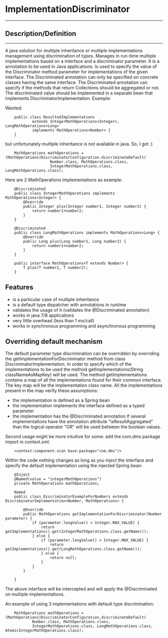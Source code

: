 # ImplementationDiscriminator
-------

## Description/Definition
-------
A java solution for multiple inheritance or multiple implementations management using discrimination of types.
Manages in run-time multiple implementations based on a interface and a discriminator parameter.
It is a annotation to be used in Java applications.
Is used to specify the value of the Discriminator method parameter for implementations of the given interface.
The Discriminated annotation can only be specified on concrete classes having the same interface.
The Discriminated annotation can specify if the methods that return Collections should be aggregated or not.
The discriminated value should be implemented in a separate bean that implements DiscriminatorImplementation.
Example:

Wanted:

		public class ResultedImplementations
				extends IntegerMathOperations<Integer>, LongMathOperations<Long>
				implements MathOperations<Number> {
		}

but unfortunately multiple inheritance is not available in java. So, I got :)

        MathOperations mathOperations = (MathOperations)DiscriminatorConfiguration.discriminateDefault(
                        Number.class, MathOperations.class,
                        IntegerMathOperations.class, LongMathOperations.class);

Here are 2 MathOperations implementations as example:

        @Discriminated
        public class IntegerMathOperations implements MathOperations<Integer> {
            @Override
            public Integer plus(Integer number1, Integer number2) {
                return number1+number2;
            }
        }

        @Discriminated
        public class LongMathOperations implements MathOperations<Long> {
            @Override
            public Long plus(Long number1, Long number2) {
                return number1+number2;
            }
        }

		public interface MathOperations<T extends Number> {
    		T plus(T number1, T number2);
		}

## Features

* is a particular case of multiple inheritance
* is a default type dispatcher with annotations in runtime
* validates the usage of it (validates the @Discriminated annotation)
* works in java 7/8 applications
* very little overhead (less than 1 ms/call)
* works in synchronous programming and asynchronous programming

## Overriding default mechanism

The default parameter type discrimination can be overridden by overriding the getImplementationForDiscriminator method
from class DiscriminatorImplementation.
In order to specify which of the implementations to be used the method
getImplementations(String classNameAsMapKey) will be used.
The method getImplementations contains a map of all the implementations found for their common interface.
The key map will be the implementation class name. All the implementations present in the map verify these assumptions:
 - the implementation is defined as a Spring bean
 - the implementation implements the interface defined as a typed parameter
 - the implementation has the @Discriminated annotation
If several implementations have the annotation attribute "isResultAggregated" than the logical operator "OR" will be
used between the boolean values.

Second usage might be more intuitive for some: add the com.dms package import in context.xml:

		<context:component-scan base-package="com.dms"/>

Within the code nothing changes as long as you inject the interface and specify the default implementation
using the injected Spring bean:

	    @Inject
	    @Named(value = "integerMathOperations")
    	private MathOperations mathOperations;

		Named
		public class DiscriminatorExampleForNumbers extends DiscriminatorImplementation<Number, MathOperations> {

			@Override
			public MathOperations getImplementationForDiscriminator(Number parameter) {
				if (parameter.longValue() < Integer.MAX_VALUE) {
					return getImplementations().get(IntegerMathOperations.class.getName());
				} else {
					if (parameter.longValue() > Integer.MAX_VALUE) {
						return getImplementations().get(LongMathOperations.class.getName());
					} else {
						return null;
					}
				}
			}

		}
The above interface will be intercepted and will apply the @Discriminated on multiple implementations.

An example of using 3 implementations with default type discrimination:

		MathOperations mathOperations = (MathOperations)DiscriminatorConfiguration.discriminateDefault(
                Number.class, MathOperations.class,
                IntegerMathOperations.class, LongMathOperations.class, AtomicIntegerMathOperations.class);
